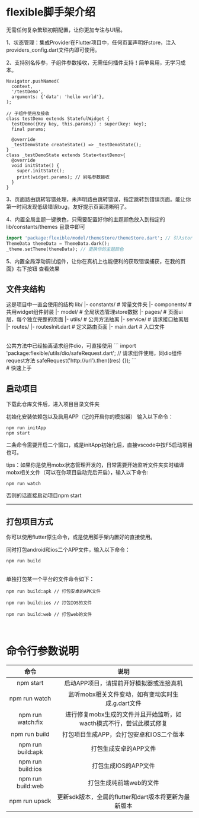 # flexible脚手架介绍

无需任何复杂繁琐初期配置，让你更加专注与UI层。

1、状态管理：集成Provider在Flutter项目中，任何页面声明好store，注入providers_config.dart文件内即可使用。

2、支持别名传参，子组件参数接收，无需任何插件支持！简单易用，无学习成本。
```
Navigator.pushNamed(
  context,
  '/testDemo',
  arguments: {'data': 'hello world'},
);

// 子组件使用及接收
class testDemo extends StatefulWidget {
  testDemo({Key key, this.params}) : super(key: key);
  final params;

  @override
  _testDemoState createState() => _testDemoState();
}
class _testDemoState extends State<testDemo>{
  @override
  void initState() {
    super.initState();
    print(widget.params); // 别名参数接收
  }
}
```

3、页面路由跳转容错处理，未声明路由跳转错误，指定跳转到错误页面。能让你第一时间发现低级错误bug，友好提示页面清晰明了。

4、内置全局主题一键换色，只需要配置好你的主题颜色放入到指定的lib/constants/themes 目录中即可
```dart
import 'package:flexible/model/themeStore/themeStore.dart'; // 引入store
ThemeData themeData = ThemeData.dark();
_theme.setTheme(themeData); // 更换你的主题颜色
```

5、内置全局浮动调试组件，让你在真机上也能便利的获取错误捕获，在我的页面》右下按钮 查看效果




## 文件夹结构
这是项目中一直会使用的结构
    lib/
    |- constants/ # 常量文件夹
    |- components/ # 共用widget组件封装
    |- model/ # 全局状态管理store数据
    |- pages/ # 页面ui层，每个独立完整的页面
    |- utils/ # 公共方法抽离
    |- service/ # 请求接口抽离层
    |- routes/
      |- routesInit.dart # 定义路由页面
    |- main.dart # 入口文件

<br/>
公共方法中已经抽离请求组件dio，可直接使用
```
import 'package:flexible/utils/dio/safeRequest.dart';
// 请求组件使用，同dio组件request方法
safeRequest('http://url').then((res) {});
```

<br/>
# 快速上手

## 启动项目
下载此仓库文件后，进入项目目录文件夹

初始化安装依赖包以及启用APP（记的开启你的模拟器）
输入以下命令：
```
npm run initApp
npm start
```
二条命令需要开启二个窗口，或是initApp初始化后，直接vscode中按F5启动项目也可。
<br/>


tips：如果你是使用mobx状态管理开发的，日常需要开始监听文件夹实时编译mobx相关文件（可以在你项目启动完后开启），输入以下命令:

```
npm run watch
```

否则的话直接启动项目npm start

----------

## 打包项目方式
你可以使用flutter原生命令，或是使用脚手架内置好的直接使用。

同时打包android和ios二个APP文件，输入以下命令：

```
npm run build
```

<br/>
单独打包某一个平台的文件命令如下：

```
npm run build:apk // 打包安卓的APK文件

npm run build:ios // 打包IOS的文件

npm run build:web // 打包web的文件
```

<br>

# 命令行参数说明

|       命令        |                                说明                                 |
| :---------------: | :-----------------------------------------------------------------: |
|     npm start     |               启动APP项目，请提前开好模拟器或连接真机               |
|   npm run watch   |          监听mobx相关文件变动，如有变动实时生成.g.dart文件          |
| npm run watch:fix | 进行修复mobx生成的文件并且开始监听，如wacth模式不行，尝试此模式修复 |
|   npm run build   |              打包项目生成APP，会打包安卓和IOS二个版本               |
| npm run build:apk |                        打包生成安卓的APP文件                        |
| npm run build:ios |                        打包生成IOS的APP文件                         |
| npm run build:web |                       打包生成纯前端web的文件                       |
|   npm run upsdk   |        更新sdk版本，全局的flutter和dart版本将更新为最新版本         |
